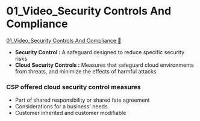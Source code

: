 # 01_Video_Security Controls And Compliance

[01_Video_Security Controls And Compliance &#128279;](https://www.coursera.org/learn/strategies-for-cloud-security-risk-management/lecture/8Bosf/security-controls-and-compliance)

- **Security Control :** A safeguard designed to reduce specific security risks
- **Cloud Security Controls :** Measures that safeguard cloud environments from threats, and minimize the effects of harmful attacks

### CSP offered cloud security control measures

- Part of shared responsibility or shared fate agreement
- Considerations for a business' needs
- Customer inherited and customer modifiable
